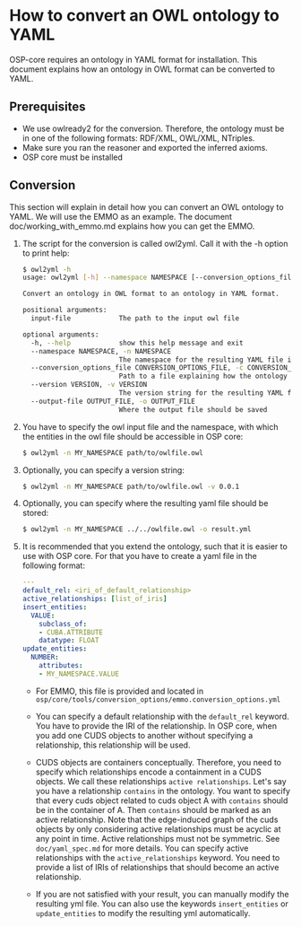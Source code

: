 # How to convert an OWL ontology to YAML

OSP-core requires an ontology in YAML format for installation.
This document explains how an ontology in OWL format can be
converted to YAML.

## Prerequisites

- We use owlready2 for the conversion. Therefore, the ontology
must be in one of the following formats: RDF/XML, OWL/XML, NTriples.
- Make sure you ran the reasoner and exported the inferred axioms.
- OSP core must be installed

## Conversion

This section will explain in detail how you can convert an OWL ontology
to YAML. We will use the EMMO as an example.
The document doc/working_with_emmo.md explains how you can get the EMMO.

1. The script for the conversion is called owl2yml. Call it with the -h option
   to print help:

   ```sh
   $ owl2yml -h
   usage: owl2yml [-h] --namespace NAMESPACE [--conversion_options_file CONVERSION_OPTIONS_FILE] [--version VERSION] [--output-file OUTPUT_FILE] input-file

   Convert an ontology in OWL format to an ontology in YAML format.

   positional arguments:
     input-file            The path to the input owl file

   optional arguments:
     -h, --help            show this help message and exit
     --namespace NAMESPACE, -n NAMESPACE
                           The namespace for the resulting YAML file in UPPERCASE
     --conversion_options_file CONVERSION_OPTIONS_FILE, -c CONVERSION_OPTIONS_FILE
                           Path to a file explaining how the ontology should be transformed, s.t. it is compatible with osp-core
     --version VERSION, -v VERSION
                           The version string for the resulting YAML file
     --output-file OUTPUT_FILE, -o OUTPUT_FILE
                           Where the output file should be saved
   ```

2. You have to specify the owl input file and the namespace,
   with which the entities in the owl file should be accessible in OSP core:

   ```sh
   $ owl2yml -n MY_NAMESPACE path/to/owlfile.owl
   ```

3. Optionally, you can specify a version string:

   ```sh
   $ owl2yml -n MY_NAMESPACE path/to/owlfile.owl -v 0.0.1
   ```

4. Optionally, you can specify where the resulting yaml file should be stored:

   ```sh
   $ owl2yml -n MY_NAMESPACE ../../owlfile.owl -o result.yml
   ```

5. It is recommended that you extend the ontology,
   such that it is easier to use with OSP core.
   For that you have to create a yaml file in
   the following format:

   ```yaml
   ---
   default_rel: <iri_of_default_relationship>
   active_relationships: [list_of_iris]
   insert_entities:
     VALUE:
       subclass_of:
       - CUBA.ATTRIBUTE
       datatype: FLOAT
   update_entities:
     NUMBER:
       attributes:
       - MY_NAMESPACE.VALUE
   ```

   - For EMMO, this file is provided and located in `osp/core/tools/conversion_options/emmo.conversion_options.yml`

   - You can specify a default relationship with the `default_rel` keyword.
     You have to provide the IRI of the relationship.
     In OSP core, when you add one CUDS objects to another without specifying a relationship, this relationship will be used.

   - CUDS objects are containers conceptually.
     Therefore, you need to specify which relationships encode a containment in a CUDS objects.
     We call these relationships `active relationships`.
     Let's say you have a relationship `contains` in the ontology.
     You want to specify that every cuds object related to cuds object A with `contains` should be in the container of A.
     Then `contains` should be marked as an active relationship.
     Note that the edge-induced graph of the cuds objects by only considering active relationships must be acyclic at any point in time.
     Active relationships must not be symmetric.
     See `doc/yaml_spec.md` for more details.
     You can specify active relationships with the `active_relationships` keyword.
     You need to provide a list of IRIs of relationships that should become an active relationship.

   - If you are not satisfied with your result, you can manually modify the resulting yml file.
     You can also use the keywords `insert_entities` or `update_entities` to modify the resulting
     yml automatically.
